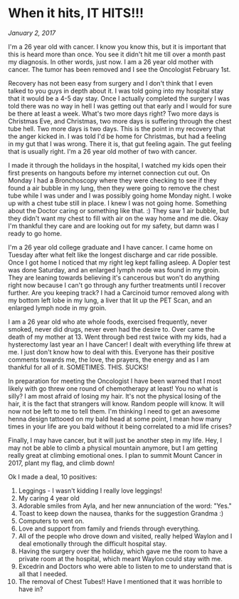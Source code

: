 # When it hits, IT HITS!!!
_January 2, 2017_

I'm a 26 year old with cancer.  I know you know this, but it is important that this is heard more than once.  You see it didn't hit me till over a month past my diagnosis. In other words, just now.  I am a 26 year old mother with cancer.  The tumor has been removed and I see the Oncologist February 1st.  



Recovery has not been easy from surgery and I don't think that I even talked to you guys in depth about it.  I was told going into my hospital stay that it would be a 4-5 day stay.  Once I actually completed the surgery I was told there was no way in hell I was getting out that early and I would for sure be there at least a week.  What's two more days right?  Two more days is Christmas Eve, and Christmas, two more days is suffering through the chest tube hell.  Two more days is two days.  This is the point in my recovery that the anger kicked in.  I was told I'd be home for Christmas, but had a feeling in my gut that I was wrong.  There it is, that gut feeling again.  The gut feeling that is usually right.  I'm a 26 year old mother of two with cancer.  



I made it through the holidays in the hospital, I watched my kids open their first presents on hangouts before my internet connection cut out.  On Monday I had a Bronchoscopy where they were checking to see if they found a air bubble in my lung, then they were going to remove the chest tube while I was under and I was possibly going home Monday night.  I woke up with a chest tube still in place.  I knew I was not going home.  Something about the Doctor caring or something like that. :)  They saw 1 air bubble, but they didn't want my chest to fill with air on the way home and me die.  Okay I'm thankful they care and are looking out for my safety, but damn was I ready to go home.



I'm a 26 year old college graduate and I have cancer.  I came home on Tuesday after what felt like the longest discharge and car ride possible.  Once I got home I noticed that my right leg kept falling asleep.  A Dopler test was done Saturday, and an enlarged lymph node was found in my groin.  They are leaning towards believing it's  cancerous but won't do anything right now because I can't go through any further treatments until I recover further.  Are you keeping track?  I had a Carcinoid tumor removed along with my bottom left lobe in my lung, a liver that lit up the PET Scan, and an enlarged lymph node in my groin.  



I am a 26 year old who ate whole foods, exercised frequently, never smoked, never did drugs, never even had the desire to.  Over came the death of my mother at 13.  Went through bed rest twice with my kids, had a hysterectomy last year an I have Cancer!  I dealt with everything life threw at me.  I just don't know how to deal with this.  Everyone has their positive comments towards me, the love, the prayers, the energy and as I am thankful for all of it.  SOMETIMES. THIS. SUCKS!  



In preparation for meeting the Oncologist I have been warned that I most likely with go threw one round of chemotherapy at least! You no what is silly?  I am most afraid of losing my hair.  It's not the physical losing of the hair, it is the fact that strangers will know.  Random people will know.  It will now not be left to me to tell them.  I'm thinking I need to get an awesome henna design tattooed on my bald head at some point, I mean how many times in your life are you bald without it being correlated to a mid life crises?



Finally, I may have cancer, but it will just be another step in my life. Hey, I may not be able to climb a physical mountain anymore, but I am getting really great at climbing emotional ones.  I plan to summit Mount Cancer in 2017, plant my flag, and climb down! 



Ok  I made a deal, 10 positives:

1. Leggings - I wasn't kidding I really love leggings!
2.  My caring 4 year old
3.  Adorable smiles from Ayla, and her new annunciation of the word: "Yes."
4.  Toast to keep down the nausea, thanks for the suggestion Grandma :)
5.  Computers to vent on.
6.  Love and support from family and friends through everything.
7.  All of the people who drove down and visited, really helped Waylon and I deal emotionally through the difficult hospital stay.
8.  Having the surgery over the holiday, which gave me the room to have a private room at the hospital, which meant Waylon could stay with me.
9.  Excedrin and Doctors who were able to listen to me to understand that is all that I needed.
10.  The removal of Chest Tubes!!  Have I mentioned that it was horrible to have in?


